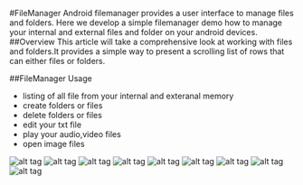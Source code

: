#FileManager
Android filemanager provides a user interface to manage files and folders. Here we develop a simple filemanager demo how to manage your internal and external files and folder on your android devices.
##Overview
This article will take a comprehensive look at working with files and folders.It provides a simple way to present a scrolling list of rows that can either files or folders.

##FileManager Usage
 * listing of all file from your internal and exteranal memory 
 * create folders or files
 * delete folders or files
 * edit your txt file 
 * play your audio,video files
 * open image files
 

![alt tag](https://github.com/satishtamada/FileManager/blob/screenshots/app/src/main/java/screenshots/a.png)
![alt tag](https://github.com/satishtamada/FileManager/blob/screenshots/app/src/main/java/screenshots/b.png)
![alt tag](https://github.com/satishtamada/FileManager/blob/screenshots/app/src/main/java/screenshots/c.png)
![alt tag](https://raw.githubusercontent.com/satishtamada/FileManager/screenshots/app/src/main/ScreenShots/d.jpg)
![alt tag](https://raw.githubusercontent.com/satishtamada/FileManager/screenshots/app/src/main/ScreenShots/c.jpg)
![alt tag](https://raw.githubusercontent.com/satishtamada/FileManager/screenshots/app/src/main/ScreenShots/e.jpg)
![alt tag](https://raw.githubusercontent.com/satishtamada/FileManager/screenshots/app/src/main/ScreenShots/g.jpg)
![alt tag](https://raw.githubusercontent.com/satishtamada/FileManager/screenshots/app/src/main/ScreenShots/h.jpg)
![alt tag](https://raw.githubusercontent.com/satishtamada/FileManager/screenshots/app/src/main/ScreenShots/i.jpg)
